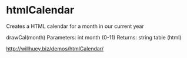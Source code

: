 htmlCalendar
============
Creates a HTML calendar for a month in our current year

drawCal(month)
Parameters: int month (0-11)
Returns:  string table (html)

http://willhuey.biz/demos/htmlCalendar/
